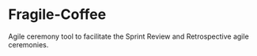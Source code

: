 # Fragile-Coffee
Agile ceremony tool to facilitate the Sprint Review and Retrospective agile ceremonies.
